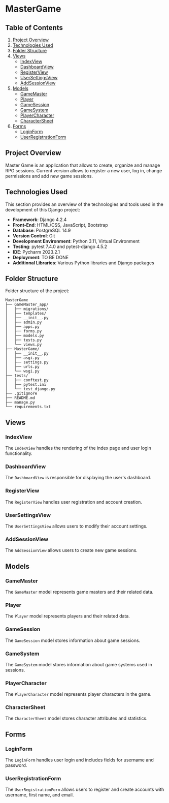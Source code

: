 # MasterGame


## Table of Contents

1. [Project Overview](#project-overview)
2. [Technologies Used](#technologies-used)
3. [Folder Structure](#folder-structure)
4. [Views](#views)
    - [IndexView](#indexview)
    - [DashboardView](#dashboardview)
    - [RegisterView](#registerview)
    - [UserSettingsView](#usersettingsview)
    - [AddSessionView](#addsessionview)
5. [Models](#models)
    - [GameMaster](#gamemaster)
    - [Player](#player)
    - [GameSession](#gamesession)
    - [GameSystem](#gamesystem)
    - [PlayerCharacter](#playercharacter)
    - [CharacterSheet](#charactersheet)
6. [Forms](#forms)
    - [LoginForm](#loginform)
    - [UserRegistrationForm](#userregistrationform)


## Project Overview

Master Game is an application that allows to create, organize and manage RPG sessions.
Current version allows to register a new user, log in, change permissions and add new game sessions.

## Technologies Used

This section provides an overview of the technologies and tools used in the development of this Django project:

- **Framework**: Django 4.2.4
- **Front-End**: HTML/CSS, JavaScript, Bootstrap
- **Database**: PostgreSQL 14.9
- **Version Control**: Git
- **Development Environment**: Python 3.11, Virtual Environment
- **Testing**: pytest 7.4.0 and pytest-django 4.5.2
- **IDE**: Pycharm 2023.2.1
- **Deployment**: TO BE DONE
- **Additional Libraries**: Various Python libraries and Django packages

## Folder Structure

Folder structure of the project:
```
MasterGame
├── GameMaster_app/
│   ├── migrations/
│   ├── templates/
│   ├── __init__.py
│   ├── admin.py
│   ├── apps.py
│   ├── forms.py
│   ├── models.py
│   ├── tests.py
│   └── views.py
├── MasterGame/
│   ├── __init__.py
│   ├── asgi.py
│   ├── settings.py
│   ├── urls.py
│   └── wsgi.py
├── tests/
│   ├── conftest.py
│   ├── pytest.ini
│   └── test_django.py
├── .gitignore
├── README.md
├── manage.py
└── requirements.txt
```

## Views

### IndexView

The `IndexView` handles the rendering of the index page and user login functionality.

### DashboardView

The `DashboardView` is responsible for displaying the user's dashboard.

### RegisterView

The `RegisterView` handles user registration and account creation.

### UserSettingsView

The `UserSettingsView` allows users to modify their account settings.

### AddSessionView

The `AddSessionView` allows users to create new game sessions.


## Models

### GameMaster

The `GameMaster` model represents game masters and their related data.

### Player

The `Player` model represents players and their related data.

### GameSession

The `GameSession` model stores information about game sessions.

### GameSystem

The `GameSystem` model stores information about game systems used in sessions.

### PlayerCharacter

The `PlayerCharacter` model represents player characters in the game.

### CharacterSheet

The `CharacterSheet` model stores character attributes and statistics.


## Forms

### LoginForm

The `LoginForm` handles user login and includes fields for username and password.

### UserRegistrationForm

The `UserRegistrationForm` allows users to register and create accounts with username, first name, and email.

